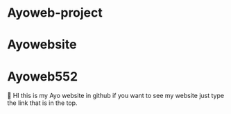 # Ayoweb-project
# Ayowebsite
# Ayoweb552
👋 HI this is my Ayo website in github if you want to see my website just type the link that is in the top. 
